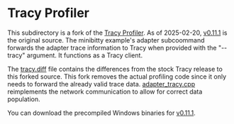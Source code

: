 

# Tracy Profiler

This subdirectory is a fork of the 
[Tracy Profiler](https://github.com/wolfpld/tracy).
As of 2025-02-20, [v0.11.1](https://github.com/wolfpld/tracy/tree/v0.11.1)
is the original source.  The minibitty example's adapter subcoommand
forwards the adapter trace information to Tracy when provided with 
the "--tracy" argument.  It functions as a Tracy client.

The [tracy.diff](tracy.diff) file contains the differences from the stock
Tracy release to this forked source.  This fork removes the actual profiling
code since it only needs to forward the already valid trace data.
[adapter_tracy.cpp](../adapter_tracy.cpp) 
reimplements the network communication to allow for correct data population. 


You can download the precompiled Windows binaries for 
[v0.11.1](https://github.com/wolfpld/tracy/releases/tag/v0.11.1).
